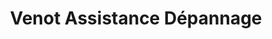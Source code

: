 ---
title: "Venot Assistance Dépannage"
url: /meung-sur-loire/venot-assistance-depannage/
shop: Autowerkstatt
---